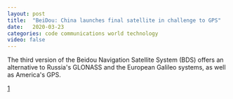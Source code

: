 ```yaml
---
layout: post
title:  "BeiDou: China launches final satellite in challenge to GPS"
date:   2020-03-23
categories: code communications world technology
video: false
---
```


The third version of the Beidou Navigation Satellite System (BDS) offers an alternative to Russia's GLONASS and the European Galileo systems, as well as America's GPS.

[1]

[1]: //www.bbc.co.uk/news/business-53132957